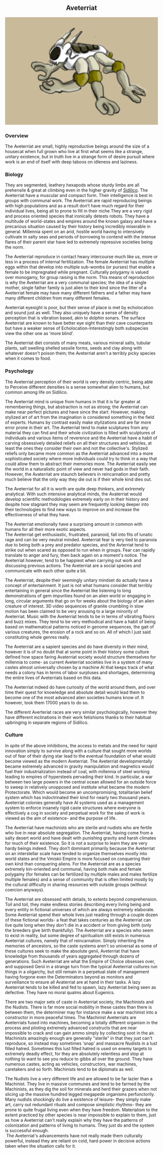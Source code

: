 
<h2 align="center">Aveterriat
</h2>
<p align="center">
<img src="https://github.com/Insculpo/Sandbox_Galaxy/blob/Galactic/Stellar_Abyss_Setting_Bible/Photo_Directory/Aveterriat.png">
</p>

### Overview

The Aveterriat are small, highly reproductive beings around the size of a housecat when full grown who live at first what seems like a strange, unitary existence, but in truth live in a strange form of desire pursuit where work is an end of itself with deep taboos on idleness and laziness.  

### Biology

They are segmented, leathery hexapods whose sturdy limbs are all prehensile & great at climbing even in the higher gravity of [Sidilico](https://github.com/Insculpo/Sandbox_Galaxy/tree/Galactic/Stellar_Abyss_Setting_Bible/1_Worlds_Systems/Sidilico.md).  The Aveterriat have a muscular and compact form.  Their intelligence is best in groups with communal work.  The Aveterriat are rapid reproducing beings with high populations and as a result don’t have much regard for their individual lives, being all to prone to fill in their niche   They are a very rigid and process oriented species that ironically detests robots.  They have a multitude of world-states and empires around the known galaxy and have a precarious situation caused by their history being incredibly miserable in general.  Millennia spent on an arid, hostile world having to intensively cultivate in salty seas and periods of borrowing to contend with the intense flares of their parent star have led to extremely repressive societies being the norm.  

The Aveterriat reproduce in contact heavy intercourse much like us, more or less in a process of internal fertilization.  The female Aveterriat has multiple eggs within that develop into multiple sub-wombs (or purses) that enable a female to be impregnated while pregnant.  Culturally polygamy is valued over monogamy, for group raising is the norm.  This means of reproduction is why the Aveterriat are a very communal species; the idea of a single mother, single father family is just alien to their kind since the litter of a Aveterriat female may have many different fathers and a father may have many different children from many different females.  

Aveterriat eyesight is poor, but their sense of place is met by echolocation and sound just as well.  They also uniquely have a sense of density perception that is vibration based, akin to dolphin sonars.  The surface Aveterriat are known to have better eye sight than their cave counterparts but have a weaker sense of Echolocation-Interestingly both subspecies view the other one as ‘more blind’.

The Aveterriat diet consists of many meats, various mineral salts, tubular plants, salt swelling shelled sessile forms, seeds and clay along with whatever doesn't poison them; the Aveterriat aren't a terribly picky species when it comes to food.  

### Psychology

The Aveterriat perception of their world is very density centric, being able to Perceive different densities is a sense somewhat alien to humans, but common among life on Sidilico.   

The Aveterriat mind is unique from humans in that it is far greater at remembering things, but abstraction is not as strong; the Aveterriat can make near perfect pictures and have since the start.  However, making stylized art of art from the imagination is considered something in the field of experts.  Humans by contrast easily make stylizations and are far more error prone in their art.  The Aveterriat tend to make sculptures from any material they can find and their whole civilization is filled with sculptures of individuals and various items of reverence and the Aveterriat have a habit of carving obsessively detailed reliefs on all their structures and vehicles, at least the ones they consider their own and not the collective's.  Stylized reliefs only became more common as the Aveterriat advanced into a more sophisticated society where more individuals could try to think in a way that could allow them to abstract their memories more.  The Aveterriat easily see the world in a naturalistic point of view and never had gods in their faith.  However, the Avaterriat are staunch believers in reincarnation and pretty much believe that the only way they die out is if their whole kind dies out.

The Aveterriat for all it is worth are quite deep thinkers, and extremely analytical.  With such intensive analytical minds, the Avaterriat would develop scientific methodologies extremely early on in their history and despite how stagnant they may seem are frequently looking deeper into their technologies to find new ways to improve on and increase the effectiveness of what they have.  

The Aveterriat emotionally have a surprising amount in common with humans for all their more exotic aspects.  
The Aveterriat get enthusiastic, frustrated, paranoid, fall into fits of lunatic rage and can be very neutral minded.  Aveterriat fear is very tied to paranoia due to being both a prey and predator species, and the Avterriat tend to strike out when scared as opposed to run when in groups.  Fear can rapidly translate to anger and fury, then back again on a moment's notice.  The Aveterriat however, tend to be happiest when carrying out work and discussing previous actions.  The Aveterriat are a social species and communicate with each other quite a bit.

The Aveterriat, despite their seemingly unitary mindset do actually have a concept of entertainment.  It just is not what humans consider that terribly entertaining in general since the Aveterriat like listening to long demonstrations of gem impurities found on an alien world or engaging in long, circular arguments that go on for weeks about the biology of an alien creature of interest.  3D video sequences of granite crumbling in slow motion has been claimed to be very arousing to a large minority of Aveterriat.  Music with the Aveterriat tends to be in terms of vibrating floors and buzz mixes.  They tend to be very methodical and have a habit of being based on mathematical patterns noticed in genome sequences, the gait of various creatures, the erosion of a rock and so on.  All of which I just said constituting whole genres really.

The Aveterriat are a sapient species and do have diversity in their mind, however it is of no doubt that at some point in their history some culture defined how space faring Avaterriat society would structure themselves for millennia to come- as current Aveterriat societies live in a system of many castes almost universally chosen by a machine AI that keeps track of what needs a colony has in terms of labor surpluses and shortages, determining the entire lives of Aveterriats based on this data.

The Aveterriat indeed do have curiosity of the world around them, and over time their quest for knowledge and absolute detail would lead them to become one of the most advanced alien societies humans know of.  It however, took them 17000 years to do so.

The different Averteriat races are very similar psychologically, however they have different inclinations in their work fetishisms thanks to their habitual upbringing in separate regions of Sidilico.

### Culture

In spite of the above inhibitions, the access to metals and the need for rapid innovation simply to survive along with a culture that sought more worlds out of fear of their dying star lead to the eventual foundation of what would become viewed as the modern Aveterriat.  The Aveterriat developmentally became extremely advanced in gravity manipulation and magnetics would fuel their industrialization instead of coal, with millennia of steel working leading to empires of hypersteels pervading their kind.  In particular, a war between two large powers in the central ocean allowed for an outside force to sweep in relatively unopposed and institute what became the modern Protectorate.  Which would become an uncompromising, totalitarian belief system which has indoctrinated their kind for nearly two thousand years.  Aveterriat colonies generally have AI systems used as a management system to enforce insanely rigid caste structures where everyone is effectively a cog in society and perpetual work for the sake of work is viewed as the aim of existence- and the purpose of life.  

The Aveterriat have machinists who are sterile and nudists who are fertile who live in near absolute segregation.  The Aveterriat, having come from a salty desert world and have dealt with punishing gravity and harsh climates for much of their existence.  So it is not a surprise to learn they are very hardy beings indeed.  They don’t dominant primarily because the Aveterriat on an interstellar scale have tended to organize themselves mostly into world states and the Vmiskii Empire is more focused on conquering their own kind than conquering aliens.  For the Aveterriat are as a species extremely kin-oriented and communal, having both male and female polygamy (for females can be fertilized by multiple males and males fertilize multiple females) and a sense of community that is often limited mostly by the cultural difficulty in sharing resources with outside groups (without coercion anyways).

The Aveterriat are obsessed with details, to extents beyond comprehension.  Toil and toil, they make endless stories describing every living being and every entity in fictional universes of which are always extremely elaborate.  Some Aveterriat spend their whole lives just reading through a couple dozen of these fictional worlds- a feat that takes centuries as the Aveterriat can live quite long when they don't die in a accident or from giving birth (only the breeders give birth thankfully).  The Aveterriat are a species who seem to exist in reality, but some degree of spiritualism still exists in numerous Aveterriat cultures, namely that of reincarnation.  Simply inheriting the memories of ancestors, so the caste systems aren't so universal as some of these cultures seek to make the absolute genii, Aveterriat that have knowledge from thousands of years aggregated through dozens of generations.  Such Aveterriat are what the Empire of Choice obsesses over, and supposed Genii in a strange turn from the typical Aveterriat cultures run things in a oligarchy, but still remain in a perpetual state of management having forgone even the Determinators beyond as monitors and surveillance to ensure all Avaterriat are at hand in their tasks.
A lazy Aveterriat tends to be killed and fed to spawn, lazy Aveterriat being seen as defective.  They have no moral qualms about Eugenics.

There are two major sets of caste in Aveterriat society, the Machinists and the Nudists.  There is far more social mobility in these castes than there is between them, the determiner may for instance make a war machinist into a constructor in more peaceful times.  The Machinist Aveterriats are Aveterriats fused into machines, becoming a totally different organism in the process and piloting extremely advanced constructs that are near impossible to crack and can gain ammo simply by collecting soot in the air.  Machinists amazingly enough are generally "sterile" in that they just can't reproduce, so instead may sometimes 'snap' and massacre Nudists in a lust filled hatred.  Sometimes this lust filled hatred is used on enemy targets to extremely deadly effect, for they are absolutely relentless and stop at nothing to want to see you reduce to gibbs all over the ground. They have numerous castes, acting as vehicles, constructors, war machines, caretakers and so forth.  Machinists tend to be diplomats as well.

The Nudists live a very different life and are allowed to be far lazier than a Machinist.  They live in massive communes and tend to be farmed by the Machinists,  as they dig the soil for minerals and herd their grazers when not slicing up the massive hundred legged megapede organisms perfunctorily.  Many nudists shockingly do live a existence of leisure- they simply make art,  carry out redundant rituals and compose simplistic rhythms- they are prone to quite frugal living even when they have freedom.  Materialism to the extent practiced by other species is near impossible to explain to them,  just as how a Aveterriat can't really explain why they have the patterns of colonization and patterns of living to humans.  They just do and the system is successful enough.  
 The Aveterriat's advancements have not really made them culturally powerful, instead they are reliant on cold, hard power in decisive actions taken when the situation calls for it.

